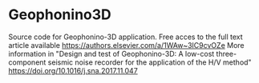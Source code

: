 # Geophonino3D
Source code for Geophonino-3D application. Free acces to the full text article available https://authors.elsevier.com/a/1WAw~3IC9cvOZe
More information in "Design and test of Geophonino-3D: A low-cost three-component seismic noise recorder for the application of the H/V method" https://doi.org/10.1016/j.sna.2017.11.047
